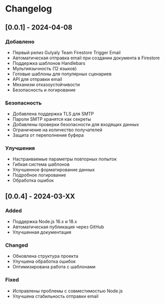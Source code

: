 # Changelog

## [0.0.1] - 2024-04-08

### Добавлено
- Первый релиз Gulyaly Team Firestore Trigger Email
- Автоматическая отправка email при создании документа в Firestore
- Поддержка шаблонов Handlebars
- Мультиязычность (12 языков)
- Готовые шаблоны для популярных сценариев
- API для отправки email
- Механизм отказоустойчивости
- Безопасность и логирование

### Безопасность
- Добавлена поддержка TLS для SMTP
- Пароли SMTP хранятся как секреты
- Добавлены проверки безопасности для входящих данных
- Ограничение на количество получателей
- Защита от переполнения буфера

### Улучшения
- Настраиваемые параметры повторных попыток
- Гибкая система шаблонов
- Улучшенное форматирование данных
- Подробное логирование
- Обработка ошибок

## [0.0.4] - 2024-03-XX

### Added
- Поддержка Node.js 16.x и 18.x
- Автоматическая публикация через GitHub
- Улучшенная документация

### Changed
- Обновлена структура проекта
- Улучшена обработка ошибок
- Оптимизирована работа с шаблонами

### Fixed
- Исправлены проблемы с совместимостью Node.js
- Улучшена стабильность отправки email 